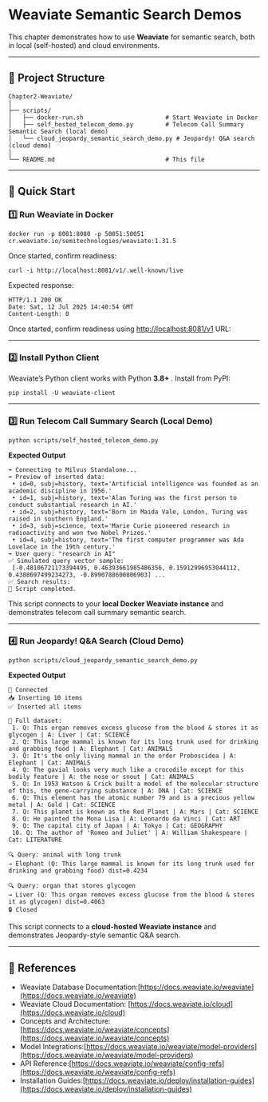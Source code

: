 # Weaviate Semantic Search Demos

This chapter demonstrates how to use **Weaviate** for semantic search, both in local (self-hosted) and cloud environments.

---

## 📂 Project Structure

```warp-runnable-command
Chapter2-Weaviate/
│
├── scripts/
│   ├── docker-run.sh                       # Start Weaviate in Docker
│   ├── self_hosted_telecom_demo.py         # Telecom Call Summary Semantic Search (local demo)
│   └── cloud_jeopardy_semantic_search_demo.py # Jeopardy! Q&A search (cloud demo)
│
└── README.md                               # This file
```

---

## 🚀 Quick Start

### 1️⃣ Run Weaviate in Docker

```warp-runnable-command
docker run -p 8081:8080 -p 50051:50051 cr.weaviate.io/semitechnologies/weaviate:1.31.5
```

Once started, confirm readiness:

```warp-runnable-command
curl -i http://localhost:8081/v1/.well-known/live
```

Expected response:

```warp-runnable-command
HTTP/1.1 200 OK
Date: Sat, 12 Jul 2025 14:40:54 GMT
Content-Length: 0
```

Once started, confirm readiness using [http://localhost:8081/v1](http://localhost:8081/v1) URL:

---

### 2️⃣ Install Python Client

Weaviate’s Python client works with Python  **3.8+** . Install from PyPI:

```warp-runnable-command
pip install -U weaviate-client
```

---

### 3️⃣ Run Telecom Call Summary Search (Local Demo)

```warp-runnable-command
python scripts/self_hosted_telecom_demo.py
```

**Expected Output**

```
➡️ Connecting to Milvus Standalone...
➡️ Preview of inserted data:
 • id=0, subj=history, text='Artificial intelligence was founded as an academic discipline in 1956.'
 • id=1, subj=history, text='Alan Turing was the first person to conduct substantial research in AI.'
 • id=2, subj=history, text='Born in Maida Vale, London, Turing was raised in southern England.'
 • id=3, subj=science, text='Marie Curie pioneered research in radioactivity and won two Nobel Prizes.'
 • id=4, subj=history, text='The first computer programmer was Ada Lovelace in the 19th century.'
➡️ User query: "research in AI"
✅ Simulated query vector sample:
 [-0.48106721173394495, 0.46393661985486356, 0.15912996953044112, 0.4388697499234273, -0.8990788600806903] ...
✅ Search results:
🎉 Script completed.

```

This script connects to your **local Docker Weaviate instance** and demonstrates telecom call summary semantic search.

---

### 4️⃣ Run Jeopardy! Q&A Search (Cloud Demo)

```warp-runnable-command
python scripts/cloud_jeopardy_semantic_search_demo.py
```

**Expected Output**

```
🔌 Connected
📥 Inserting 10 items
✅ Inserted all items

📄 Full dataset:
 1. Q: This organ removes excess glucose from the blood & stores it as glycogen | A: Liver | Cat: SCIENCE
 2. Q: This large mammal is known for its long trunk used for drinking and grabbing food | A: Elephant | Cat: ANIMALS
 3. Q: It's the only living mammal in the order Proboscidea | A: Elephant | Cat: ANIMALS
 4. Q: The gavial looks very much like a crocodile except for this bodily feature | A: the nose or snout | Cat: ANIMALS
 5. Q: In 1953 Watson & Crick built a model of the molecular structure of this, the gene‑carrying substance | A: DNA | Cat: SCIENCE
 6. Q: This element has the atomic number 79 and is a precious yellow metal | A: Gold | Cat: SCIENCE
 7. Q: This planet is known as the Red Planet | A: Mars | Cat: SCIENCE
 8. Q: He painted the Mona Lisa | A: Leonardo da Vinci | Cat: ART
 9. Q: The capital city of Japan | A: Tokyo | Cat: GEOGRAPHY
 10. Q: The author of 'Romeo and Juliet' | A: William Shakespeare | Cat: LITERATURE

🔍 Query: animal with long trunk
→ Elephant (Q: This large mammal is known for its long trunk used for drinking and grabbing food) dist=0.4234

🔍 Query: organ that stores glycogen
→ Liver (Q: This organ removes excess glucose from the blood & stores it as glycogen) dist=0.4063
🔒 Closed
```

This script connects to a **cloud-hosted Weaviate instance** and demonstrates Jeopardy-style semantic Q&A search.

---

## 📑 References

* Weaviate Database Documentation:[https://docs.weaviate.io/weaviate](https://docs.weaviate.io/weaviate)
* Weaviate Cloud Documentation: [https://docs.weaviate.io/cloud](https://docs.weaviate.io/cloud)
* Concepts and Architecture: [https://docs.weaviate.io/weaviate/concepts](https://docs.weaviate.io/weaviate/concepts)
* Model Integrations:[https://docs.weaviate.io/weaviate/model-providers](https://docs.weaviate.io/weaviate/model-providers)
* API Reference:[https://docs.weaviate.io/weaviate/config-refs](https://docs.weaviate.io/weaviate/config-refs)
* Installation Guides:[https://docs.weaviate.io/deploy/installation-guides](https://docs.weaviate.io/deploy/installation-guides)
